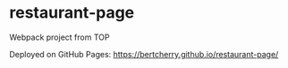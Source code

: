 # restaurant-page
Webpack project from TOP

Deployed on GitHub Pages: https://bertcherry.github.io/restaurant-page/